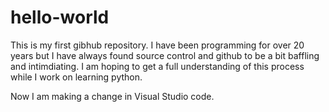 # hello-world
This is my first gibhub repository. I have been programming for over 20 years but I have always found source control and github to be a bit baffling and intimdiating. I am hoping to get a full understanding of this process while I work on learning python. 

Now I  am making a change in Visual Studio code. 

